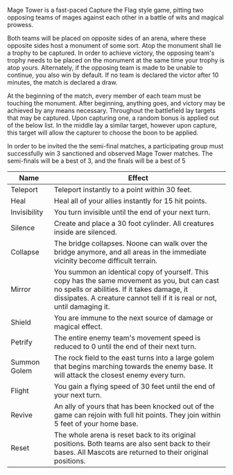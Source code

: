 Mage Tower is a fast-paced Capture the Flag style game, pitting two opposing teams of mages against each other in a battle of wits and magical prowess.

Both teams will be placed on opposite sides of an arena, where these opposite sides host a monument of some sort. Atop the monument shall lie a trophy to be captured. In order to achieve victory, the opposing team's trophy needs to be placed on the monument at the same time your trophy is atop yours. Alternately, if the opposing team is made to be unable to continue, you also win by default. If no team is declared the victor after 10 minutes, the match is declared a draw.

At the beginning of the match, every member of each team must be touching the monument. After beginning, anything goes, and victory may be achieved by any means necessary. Throughout the battlefield lay targets that may be captured. Upon capturing one, a random bonus is applied out of the below list. In the middle lay a similar target, however upon capture, this target will allow the capturer to choose the boon to be applied.

In order to be invited the the semi-final matches, a participating group must successfully win 3 sanctioned and observed Mage Tower matches. The semi-finals will be a best of 3, and the finals will be a best of 5

| Name         | Effect                                                                                                                                                                                                                    |
| ------------ | ------------------------------------------------------------------------------------------------------------------------------------------------------------------------------------------------------------------------- |
| Teleport     | Teleport instantly to a point within 30 feet.                                                                                                                                                                             |
| Heal         | Heal all of your allies instantly for 15 hit points.                                                                                                                                                                      |
| Invisibility | You turn invisible until the end of your next turn.                                                                                                                                                                       |
| Silence      | Create and place a 30 foot cylinder. All creatures inside are silenced.                                                                                                                                                   |
| Collapse     | The bridge collapses. Noone can walk over the bridge anymore, and all areas in the immediate vicinity become difficult terrain.                                                                                           |
| Mirror       | You summon an identical copy of yourself. This copy has the same movement as you, but can cast no spells or abilities. If it takes damage, it dissipates. A creature cannot tell if it is real or not, until damaging it. |
| Shield       | You are immune to the next source of damage or magical effect.                                                                                                                                                            |
| Petrify      | The entire enemy team's movement speed is reduced to 0 until the end of their next turn.                                                                                                                                  |
| Summon Golem | The rock field to the east turns into a large golem that begins marching towards the enemy base. It will attack the closest enemy every turn.                                                                             |
| Flight       | You gain a flying speed of 30 feet until the end of your next turn.                                                                                                                                                       |
| Revive       | An ally of yours that has been knocked out of the game can rejoin with full hit points. They join within 5 feet of your home base.                                                                                        |
| Reset        | The whole arena is reset back to its original positions. Both teams are also sent back to their bases. All Mascots are returned to their original positions.                                                                                                                                                                                                                          |

